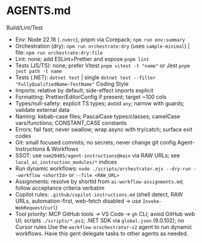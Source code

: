 # AGENTS.md
Build/Lint/Test
- Env: Node 22.18 (`.nvmrc`), pnpm via Corepack; `npm run env:summary`
- Orchestration (dry): `npm run orchestrate:dry` (uses `sample-minimal`) | file: `npm run orchestrate:dry:file`
- Lint: none; add ESLint+Prettier and expose `pnpm lint`
- Tests (JS/TS): none; prefer Vitest `pnpm vitest -t "name"` or Jest `pnpm jest path -t name`
- Tests (.NET): `dotnet test` | single `dotnet test --filter "FullyQualifiedName~TestName"`
Coding Style
- Imports: relative by default; side-effect imports explicit
- Formatting: Prettier/EditorConfig if present; target ~100 cols
- Types/null-safety: explicit TS types; avoid `any`; narrow with guards; validate external data
- Naming: kebab-case files; PascalCase types/classes; camelCase vars/functions; CONSTANT_CASE constants
- Errors: fail fast; never swallow; wrap async with try/catch; surface exit codes
- Git: small focused commits; no secrets; never change git config
Agent-Instructions & Workflows
- SSOT: use `nam20485/agent-instructions@main` via RAW URLs; see `local_ai_instruction_modules/*` indices
- Run dynamic workflows: `node ./scripts/orchestrator.mjs --dry-run --workflow <shortId>` or `--file <RAW_URL>`
- Assignments: resolve by shortId from `ai-workflow-assignments.md`; follow acceptance criteria verbatim
- Copilot rules: `.github/copilot-instructions.md` (shell detect, RAW URLs, automation-first, web-fetch disabled → use `Invoke-WebRequest`/`curl`)
- Tool priority: MCP GitHub tools → VS Code → `gh` CLI; avoid GitHub web UI; scripts `./scripts/*.ps1`; .NET SDK via `global.json` (9.0.102); no Cursor rules
Use the `workflow-orxchestrator-v2` agent to run dynamic workflows. Have this gent delegate tasks to other agents as needed.